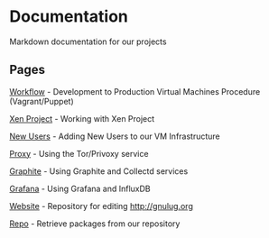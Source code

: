 # Documentation
Markdown documentation for our projects

## Pages
[Workflow](workflow.md) - Development to Production Virtual Machines Procedure (Vagrant/Puppet)

[Xen Project](xen.md) - Working with Xen Project

[New Users](new_users.md) - Adding New Users to our VM Infrastructure

[Proxy](proxy.md) - Using the Tor/Privoxy service

[Graphite](graphite.md) - Using Graphite and Collectd services

[Grafana](grafana.md) - Using Grafana and InfluxDB

[Website](website.md) - Repository for editing http://gnulug.org

[Repo](repo.md) - Retrieve packages from our repository
